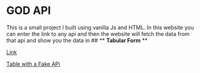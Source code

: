 # GOD API
This is a small project I built using vanilla Js and HTML.
In this website you can enter the link to any api and then the website will fetch the data from that api and show you the data in ## 	** **Tabular Form** **

[Link](https://parthgupta1911.github.io/cogent/god%20api/)

[Table with a Fake APi](https://parthgupta1911.github.io/cogent/god%20api/1.html?link=https://fakestoreapi.com/products)
